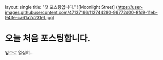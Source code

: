 layout: single
title: "첫 포스팅입니다." 
![Moonlight Street] (https://user-images.githubusercontent.com/47137166/112744280-96772d00-8fd9-11eb-943e-ca61a2c231e1.jpg)
# 오늘 처음 포스팅합니다.
앞으로 열심히...
